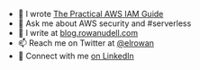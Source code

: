 - 🔭 I wrote [The Practical AWS IAM Guide](awsiamguide.com)
- 💬 Ask me about AWS security and #serverless
- 📗 I write at [blog.rowanudell.com](https://blog.rowanudell.com/)
- 📫 Reach me on Twitter at [@elrowan](https://twitter.com/elrowan)
- 🔌 Connect with me [on LinkedIn](https://www.linkedin.com/in/rowanu/)
